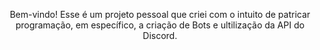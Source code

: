 <p style="text-align: center;" >Bem-vindo! Esse é um projeto pessoal que criei com o intuito de patricar programação, em específico, a criação de Bots e ultilização da API do Discord.
